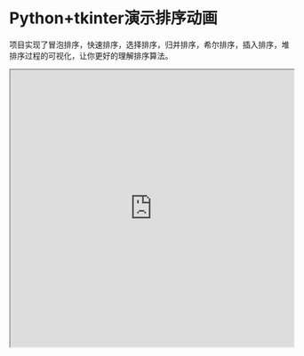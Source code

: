# Python+tkinter演示排序动画

项目实现了冒泡排序，快速排序，选择排序，归并排序，希尔排序，插入排序，堆排序过程的可视化，让你更好的理解排序算法。
<iframe height=498 width=510 src="https://streamja.com/M32B3">
